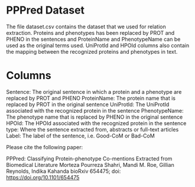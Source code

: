 # PPPred Dataset
The file dataset.csv contains the dataset that we used for relation extraction. Proteins and phenotypes has been replaced by PROT and PHENO in the sentences and ProteinName and PhenotypeName can be used as the original terms used. UniProtId and HPOId columns also contain the mapping between the recognized proteins and phenotypes in text.

# Columns
Sentence: The original sentence in which a protein and a phenotype are replaced by PROT and PHENO
ProteinName: The protein name that is replaced by PROT in the original sentence
UniProtId: The UniProtId associated with the recognized protein in the sentence
PhenotypeName: The phenotype name that is replaced by PHENO in the original sentence
HPOId: The HPOId associated with the recognized protein in the sentence
type: Where the sentence extracted from, abstracts or full-text articles
Label: The label of the sentence, i.e. Good-CoM or Bad-CoM



Please cite the following paper:

PPPred: Classifying Protein-phenotype Co-mentions Extracted from Biomedical Literature
Morteza Pourreza Shahri, Mandi M. Roe, Gillian Reynolds, Indika Kahanda
bioRxiv 654475; doi: https://doi.org/10.1101/654475

